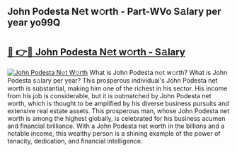 ## John Podesta N𝚎t w𝚘rth - Part-WVo S𝚊lary per year yo99Q

# <h2><a href="http://gc0hoxi.nevu.top/?p=John+Podesta">🔗 👉🔴 John Podesta N𝚎t w𝚘rth - S𝚊lary</a></h2>

[![John Podesta N𝚎t W𝚘rth](https://i.imgur.com/Oavwk0R.jpeg)](http://gc0hoxi.nevu.top/?p=John+Podesta)
What is John Podesta n𝚎t w𝚘rth? What is John Podesta s𝚊lary per year?
This prosperous individual's John Podesta net worth is substantial, making him one of the richest in his sector. His income from his job is considerable, but it is outmatched by John Podesta net worth, which is thought to be amplified by his diverse business pursuits and extensive real estate assets. This prosperous man, whose John Podesta net worth is among the highest globally, is celebrated for his business acumen and financial brilliance. With a John Podesta net worth in the billions and a notable income, this wealthy person is a shining example of the power of tenacity, dedication, and financial intelligence.

